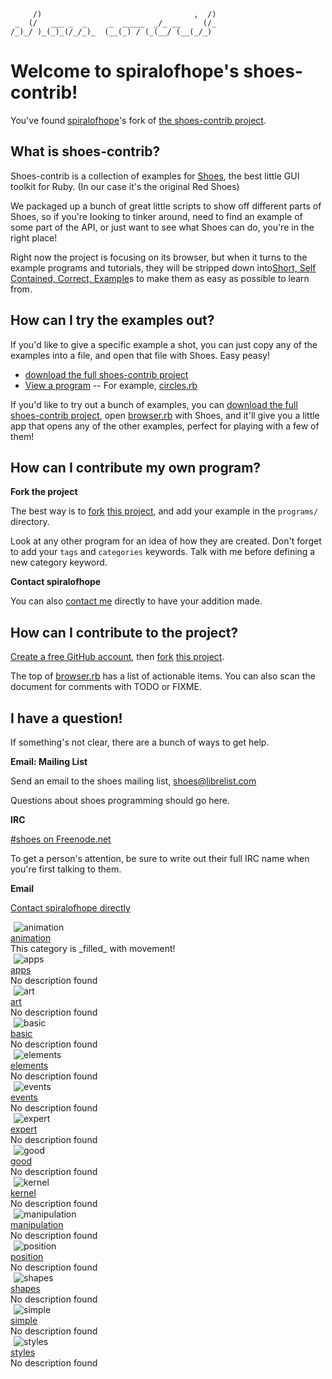 <!--
This file is written with 'markdown' syntax:
  http://github.github.com/github-flavored-markdown/
  http://daringfireball.net/projects/markdown/syntax
-->
         /)                                  ,  /)
     _  (/   ___ _  _     _  _____  _/_ __     (/_
    /_)_/ )_(_)_(/_/_)_  (__(_) / (_(__/ (__(_/_) 
                                               
# Welcome to spiralofhope's shoes-contrib!

You've found [spiralofhope](http://spiralofhope.com)'s fork of [the shoes-contrib project](https://github.com/shoes/shoes-contrib).

## What is shoes-contrib?

Shoes-contrib is a collection of examples for [Shoes](http://shoesrb.com/), the best little GUI toolkit for Ruby. (In our case it's the original Red Shoes)

We packaged up a bunch of great little scripts to show off different parts of Shoes, so if you're looking to tinker around, need to find an example of some part of the API, or just want to see what Shoes can do, you're in the right place!


Right now the project is focusing on its browser, but when it turns to the example programs and tutorials, they will be stripped down into[Short, Self Contained, Correct, Example](http://sscce.org/)s to make them as easy as possible to learn from.

## How can I try the examples out?

If you'd like to give a specific example a shot, you can just copy any of the examples into a file, and open that file with Shoes. Easy peasy!

- [download the full shoes-contrib project](https://github.com/spiralofhope/shoes-contrib/archives/master)
- [View a program](https://github.com/spiralofhope/shoes-contrib/tree/master/programs)
-- For example, [circles.rb](https://github.com/spiralofhope/shoes-contrib/blob/master/programs/circles/circles.rb)

If you'd like to try out a bunch of examples, you can [download the full shoes-contrib project](https://github.com/spiralofhope/shoes-contrib/archives/master), open [browser.rb](http://github.com/shoes/shoes-contrib/blob/master/browser.rb) with Shoes, and it'll give you a little app that opens any of the other examples, perfect for playing with a few of them!

## How can I contribute my own program?

**Fork the project**

The best way is to [fork](http://help.github.com/fork-a-repo/) [this project](https://github.com/spiralofhope/shoes-contrib), and add your example in the `programs/` directory.

Look at any other program for an idea of how they are created.  Don't forget to add your `tags` and `categories` keywords.  Talk with me before defining a new category keyword.

**Contact spiralofhope**

You can also [contact me](http://spiralofhope.com/contact-me.html) directly to have your addition made.

## How can I contribute to the project?

[Create a free GitHub account](https://github.com/signup/free), then [fork](http://help.github.com/fork-a-repo/) [this project](https://github.com/spiralofhope/shoes-contrib).

The top of [browser.rb](https://github.com/spiralofhope/shoes-contrib/blob/master/browser.rb) has a list of actionable items.  You can also scan the document for comments with TODO or FIXME.

## I have a question!

If something's not clear, there are a bunch of ways to get help.

**Email: Mailing List**

Send an email to the shoes mailing list, shoes@librelist.com

Questions about shoes programming should go here.

**IRC**

[#shoes on Freenode.net](http://webchat.freenode.net/#shoes)

To get a person's attention, be sure to write out their full IRC name when you're first talking to them.

**Email**

[Contact spiralofhope directly](http://spiralofhope.com/contact-me.html)




<img align="left" hspace="5" alt="animation" src="raw/master/categories/animation.png">
<br>
<a href="">
  animation
</a>
<br>
This category is _filled_ with movement!
<br clear="all">

<img align="left" hspace="5" alt="apps" src="raw/master/categories/apps.png">
<br>
<a href="">
  apps
</a>
<br>
No description found
<br clear="all">

<img align="left" hspace="5" alt="art" src="raw/master/categories/art.png">
<br>
<a href="">
  art
</a>
<br>
No description found
<br clear="all">

<img align="left" hspace="5" alt="basic" src="raw/master/categories/basic.png">
<br>
<a href="">
  basic
</a>
<br>
No description found
<br clear="all">

<img align="left" hspace="5" alt="elements" src="raw/master/categories/elements.png">
<br>
<a href="">
  elements
</a>
<br>
No description found
<br clear="all">

<img align="left" hspace="5" alt="events" src="raw/master/categories/events.png">
<br>
<a href="">
  events
</a>
<br>
No description found
<br clear="all">

<img align="left" hspace="5" alt="expert" src="raw/master/categories/expert.png">
<br>
<a href="">
  expert
</a>
<br>
No description found
<br clear="all">

<img align="left" hspace="5" alt="good" src="raw/master/categories/good.png">
<br>
<a href="">
  good
</a>
<br>
No description found
<br clear="all">

<img align="left" hspace="5" alt="kernel" src="raw/master/categories/kernel.png">
<br>
<a href="">
  kernel
</a>
<br>
No description found
<br clear="all">

<img align="left" hspace="5" alt="manipulation" src="raw/master/categories/manipulation.png">
<br>
<a href="">
  manipulation
</a>
<br>
No description found
<br clear="all">

<img align="left" hspace="5" alt="position" src="raw/master/categories/position.png">
<br>
<a href="">
  position
</a>
<br>
No description found
<br clear="all">

<img align="left" hspace="5" alt="shapes" src="raw/master/categories/shapes.png">
<br>
<a href="">
  shapes
</a>
<br>
No description found
<br clear="all">

<img align="left" hspace="5" alt="simple" src="raw/master/categories/simple.png">
<br>
<a href="">
  simple
</a>
<br>
No description found
<br clear="all">

<img align="left" hspace="5" alt="styles" src="raw/master/categories/styles.png">
<br>
<a href="">
  styles
</a>
<br>
No description found
<br clear="all">

